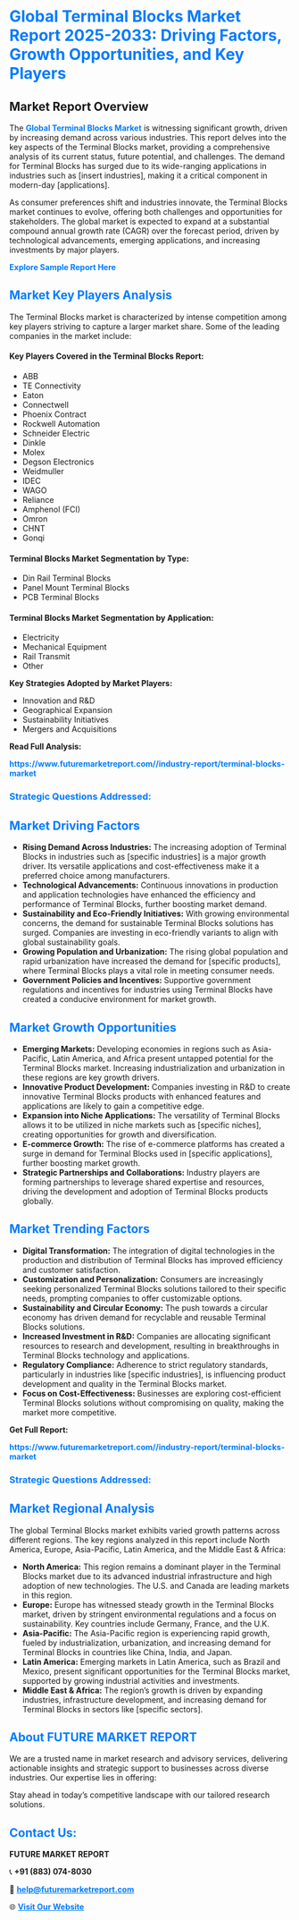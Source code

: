 <h1 style="color: #007BFF;">Global Terminal Blocks Market Report 2025-2033: Driving Factors, Growth Opportunities, and Key Players</h1>

<section id="overview">
<h2>Market Report Overview</h2>
<p>The <a href="https://www.futuremarketreport.com//industry-report/terminal-blocks-market" style="color: #007BFF; text-decoration: none;"><strong>Global Terminal Blocks Market</strong></a> is witnessing significant growth, driven by increasing demand across various industries. This report delves into the key aspects of the Terminal Blocks market, providing a comprehensive analysis of its current status, future potential, and challenges. The demand for Terminal Blocks has surged due to its wide-ranging applications in industries such as [insert industries], making it a critical component in modern-day [applications].</p>
<p>As consumer preferences shift and industries innovate, the Terminal Blocks market continues to evolve, offering both challenges and opportunities for stakeholders. The global market is expected to expand at a substantial compound annual growth rate (CAGR) over the forecast period, driven by technological advancements, emerging applications, and increasing investments by major players.</p>
</section>

<section id="overview">
<p><a href="https://www.futuremarketreport.com//request-sample/reportId=92027" style="color: #007BFF; text-decoration: none;"><strong>Explore Sample Report Here</strong></a></p>
</section>

<section id="key-players">
<h2 style="color: #007BFF;">Market Key Players Analysis</h2>
<p>The Terminal Blocks market is characterized by intense competition among key players striving to capture a larger market share. Some of the leading companies in the market include:</p>
<h4>Key Players Covered in the Terminal Blocks Report:</h4>
<ul><li>ABB</li><li>TE Connectivity</li><li>Eaton</li><li>Connectwell</li><li>Phoenix Contract</li><li>Rockwell Automation</li><li>Schneider Electric</li><li>Dinkle</li><li>Molex</li><li>Degson Electronics</li><li>Weidmuller</li><li>IDEC</li><li>WAGO</li><li>Reliance</li><li>Amphenol (FCI)</li><li>Omron</li><li>CHNT</li><li>Gonqi</li></ul>
<h4>Terminal Blocks Market Segmentation by Type:</h4>
<ul><li>Din Rail Terminal Blocks</li><li>Panel Mount Terminal Blocks</li><li>PCB Terminal Blocks</li></ul>

<h4>Terminal Blocks Market Segmentation by Application:</h4>
<ul><li>Electricity</li><li>Mechanical Equipment</li><li>Rail Transmit</li><li>Other</li></ul>
<p><strong>Key Strategies Adopted by Market Players:</strong></p>
<ul>
<li>Innovation and R&D</li>
<li>Geographical Expansion</li>
<li>Sustainability Initiatives</li>
<li>Mergers and Acquisitions</li>
</ul>
</section>

<section>
<p><strong>Read Full Analysis: </strong></p><a href="https://www.futuremarketreport.com//industry-report/terminal-blocks-market" style="color: #007BFF; text-decoration: none;"><strong>https://www.futuremarketreport.com//industry-report/terminal-blocks-market</strong></a>
<h3 style="color: #007BFF;">Strategic Questions Addressed:</h3>
</section>

<section id="driving-factors">
<h2 style="color: #007BFF;">Market Driving Factors</h2>
<ul>
<li><strong>Rising Demand Across Industries:</strong> The increasing adoption of Terminal Blocks in industries such as [specific industries] is a major growth driver. Its versatile applications and cost-effectiveness make it a preferred choice among manufacturers.</li>
<li><strong>Technological Advancements:</strong> Continuous innovations in production and application technologies have enhanced the efficiency and performance of Terminal Blocks, further boosting market demand.</li>
<li><strong>Sustainability and Eco-Friendly Initiatives:</strong> With growing environmental concerns, the demand for sustainable Terminal Blocks solutions has surged. Companies are investing in eco-friendly variants to align with global sustainability goals.</li>
<li><strong>Growing Population and Urbanization:</strong> The rising global population and rapid urbanization have increased the demand for [specific products], where Terminal Blocks plays a vital role in meeting consumer needs.</li>
<li><strong>Government Policies and Incentives:</strong> Supportive government regulations and incentives for industries using Terminal Blocks have created a conducive environment for market growth.</li>
</ul>
</section>

<section id="growth-opportunities">
<h2 style="color: #007BFF;">Market Growth Opportunities</h2>
<ul>
<li><strong>Emerging Markets:</strong> Developing economies in regions such as Asia-Pacific, Latin America, and Africa present untapped potential for the Terminal Blocks market. Increasing industrialization and urbanization in these regions are key growth drivers.</li>
<li><strong>Innovative Product Development:</strong> Companies investing in R&D to create innovative Terminal Blocks products with enhanced features and applications are likely to gain a competitive edge.</li>
<li><strong>Expansion into Niche Applications:</strong> The versatility of Terminal Blocks allows it to be utilized in niche markets such as [specific niches], creating opportunities for growth and diversification.</li>
<li><strong>E-commerce Growth:</strong> The rise of e-commerce platforms has created a surge in demand for Terminal Blocks used in [specific applications], further boosting market growth.</li>
<li><strong>Strategic Partnerships and Collaborations:</strong> Industry players are forming partnerships to leverage shared expertise and resources, driving the development and adoption of Terminal Blocks products globally.</li>
</ul>
</section>

<section id="trending-factors">
<h2 style="color: #007BFF;">Market Trending Factors</h2>
<ul>
<li><strong>Digital Transformation:</strong> The integration of digital technologies in the production and distribution of Terminal Blocks has improved efficiency and customer satisfaction.</li>
<li><strong>Customization and Personalization:</strong> Consumers are increasingly seeking personalized Terminal Blocks solutions tailored to their specific needs, prompting companies to offer customizable options.</li>
<li><strong>Sustainability and Circular Economy:</strong> The push towards a circular economy has driven demand for recyclable and reusable Terminal Blocks solutions.</li>
<li><strong>Increased Investment in R&D:</strong> Companies are allocating significant resources to research and development, resulting in breakthroughs in Terminal Blocks technology and applications.</li>
<li><strong>Regulatory Compliance:</strong> Adherence to strict regulatory standards, particularly in industries like [specific industries], is influencing product development and quality in the Terminal Blocks market.</li>
<li><strong>Focus on Cost-Effectiveness:</strong> Businesses are exploring cost-efficient Terminal Blocks solutions without compromising on quality, making the market more competitive.</li>
</ul>
</section>

<section>
<p><strong>Get Full Report: </strong></p><a href="https://www.futuremarketreport.com//industry-report/terminal-blocks-market" style="color: #007BFF; text-decoration: none;"><strong>https://www.futuremarketreport.com//industry-report/terminal-blocks-market</strong></a>
<h3 style="color: #007BFF;">Strategic Questions Addressed:</h3>
</section>


<section id="regional-analysis">
<h2 style="color: #007BFF;">Market Regional Analysis</h2>
<p>The global Terminal Blocks market exhibits varied growth patterns across different regions. The key regions analyzed in this report include North America, Europe, Asia-Pacific, Latin America, and the Middle East & Africa:</p>
<ul>
<li><strong>North America:</strong> This region remains a dominant player in the Terminal Blocks market due to its advanced industrial infrastructure and high adoption of new technologies. The U.S. and Canada are leading markets in this region.</li>
<li><strong>Europe:</strong> Europe has witnessed steady growth in the Terminal Blocks market, driven by stringent environmental regulations and a focus on sustainability. Key countries include Germany, France, and the U.K.</li>
<li><strong>Asia-Pacific:</strong> The Asia-Pacific region is experiencing rapid growth, fueled by industrialization, urbanization, and increasing demand for Terminal Blocks in countries like China, India, and Japan.</li>
<li><strong>Latin America:</strong> Emerging markets in Latin America, such as Brazil and Mexico, present significant opportunities for the Terminal Blocks market, supported by growing industrial activities and investments.</li>
<li><strong>Middle East & Africa:</strong> The region’s growth is driven by expanding industries, infrastructure development, and increasing demand for Terminal Blocks in sectors like [specific sectors].</li>
</ul>
</section>

<footer>
<h2 style="color: #007BFF;">About FUTURE MARKET REPORT</h2>
<p>We are a trusted name in market research and advisory services, delivering actionable insights and strategic support to businesses across diverse industries. Our expertise lies in offering:</p>

<p>Stay ahead in today’s competitive landscape with our tailored research solutions.</p>

<h2 style="color: #007BFF;">Contact Us:</h2>
<p><strong>FUTURE MARKET REPORT</strong></p>
<p>📞 <strong>+91 (883) 074-8030</strong></p>
<p>📧 <strong><a href="mailto:help@futuremarketreport.com" style="color: #007BFF;">help@futuremarketreport.com</a></strong></p>
<p>🌐 <strong><a href="https://www.futuremarketreport.com/" style="color: #007BFF;">Visit Our Website</a></strong></p>
</footer>